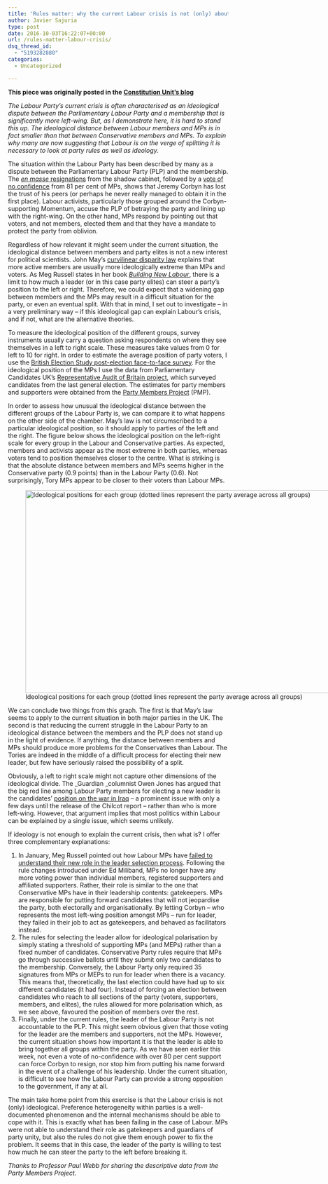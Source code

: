 ```yaml
---
title: 'Rules matter: why the current Labour crisis is not (only) about ideology'
author: Javier Sajuria
type: post
date: 2016-10-03T16:22:07+00:00
url: /rules-matter-labour-crisis/
dsq_thread_id:
  - "5193282880"
categories:
  - Uncategorized

---
```

**This piece was originally posted in the [Constitution Unit&#8217;s blog][1]**

_The Labour Party’s current crisis is often characterised as an ideological dispute between the Parliamentary Labour Party and a membership that is significantly more left-wing. But, as I&nbsp;demonstrate here, it is hard to stand this up. The ideological distance between Labour members and MPs is in fact smaller than that between Conservative members and MPs. To explain why many are now suggesting that Labour is on the verge of splitting it is necessary to look at party rules as well as ideology._

The situation within the Labour Party has been described by many as a dispute between the Parliamentary Labour Party (PLP) and the membership. The&nbsp;[_en masse_&nbsp;resignations][2]&nbsp;from the shadow cabinet, followed by a&nbsp;[vote of no confidence][3]&nbsp;from 81 per cent of MPs, shows that Jeremy Corbyn has lost the trust of his peers (or perhaps he never really managed to obtain it in the first place). Labour activists, particularly those grouped around the Corbyn-supporting Momentum, accuse the PLP of betraying the party and lining up with the right-wing. On the other hand, MPs respond by pointing out that voters, and not members, elected them and that they have a mandate to protect the party from oblivion.

Regardless of how relevant it might seem under the current situation, the ideological distance between members and party elites is not a new interest for political scientists. John May’s&nbsp;[curvilinear disparity law][4]&nbsp;explains that more active members are usually more ideologically extreme than MPs and voters. As Meg Russell states in her book&nbsp;[_Building New Labour_][5], there is a limit to how much a leader (or in this case party elites) can steer a party’s position to the left or right. Therefore, we could expect that a widening gap between members and the MPs may result in a difficult situation for the party, or even an eventual split. With that in mind, I set out to investigate – in a very preliminary way – if this ideological gap can explain Labour’s crisis, and if not, what are the alternative theories.

To measure the ideological position of the different groups, survey instruments usually carry a question asking respondents on where they see themselves in a left to right scale. These measures take values from 0 for left to 10 for right. In order to estimate the average position of party voters, I use the&nbsp;[British Election Study post-election face-to-face survey][6]. For the ideological position of the MPs I use the data from Parliamentary Candidates UK’s&nbsp;[Representative Audit of Britain project][7], which surveyed candidates from the last general election. The estimates for party members and supporters were obtained from the&nbsp;[Party Members Project][8]&nbsp;(PMP).

In order to assess how unusual the ideological distance between the different groups of the Labour Party is, we can compare it to what happens on the other side of the chamber. May’s law is not circumscribed to a particular ideological position, so it should apply to parties of the left and the right. The figure below shows the ideological position on the left-right scale for every group in the Labour and Conservative parties. As expected, members and activists appear as the most extreme in both parties, whereas voters tend to position themselves closer to the centre. What is striking is that the absolute distance between members and MPs seems higher in the Conservative party (0.9 points) than in the Labour Party (0.6). Not surprisingly, Tory MPs appear to be closer to their voters than Labour MPs.

<figure style="width: 733px" class="wp-caption alignnone"><img loading="lazy" class="size-large" src="https://constitutionunitdotcom.files.wordpress.com/2016/07/javier-mays-law.png" alt="Ideological positions for each group (dotted lines represent the party average across all groups)" width="733" height="463" /><figcaption class="wp-caption-text">Ideological positions for each group (dotted lines represent the party average across all groups)</figcaption></figure>

We can conclude two things from this graph. The first is that May’s law seems to apply to the current situation in both major parties in the UK. The second is that reducing the current struggle in the Labour Party to an ideological distance between the members and the PLP does not stand up in the light of evidence. If anything, the distance between members and MPs should produce more problems for the Conservatives than Labour. The Tories are indeed in the middle of a difficult process for electing their new leader, but few have seriously raised the possibility of a split.

Obviously, a left to right scale might not capture other dimensions of the ideological divide. The&nbsp;_Guardian&nbsp;_columnist Owen Jones has argued that the big red line among Labour Party members for electing a new leader is the candidates’&nbsp;[position on the war in Iraq][9]&nbsp;– a prominent issue with only a few days until the release of the Chilcot report – rather than who is more left-wing. However, that argument implies that most politics within Labour can be explained by a single issue, which seems unlikely.

If ideology is not enough to explain the current crisis, then what is? I offer three complementary explanations:

  1. In January, Meg Russell pointed out how Labour MPs have&nbsp;[failed to understand their new role in the leader selection process][10]. Following the rule changes introduced under Ed Miliband, MPs no longer have any more voting power than individual members, registered supporters and affiliated supporters. Rather, their role is similar to the one that Conservative MPs have in their leadership contents: gatekeepers. MPs are responsible for putting forward candidates that will not jeopardise the party, both electorally and organisationally. By letting Corbyn – who represents the most left-wing position amongst MPs – run for leader, they failed in their job to act as gatekeepers, and behaved as facilitators instead.
  2. The rules for selecting the leader allow for ideological polarisation by simply stating a threshold of supporting MPs (and MEPs) rather than a fixed number of candidates. Conservative Party rules require that MPs go through successive ballots until they submit only two candidates to the membership. Conversely, the Labour Party only required 35 signatures from MPs or MEPs to run for leader when there is a vacancy. This means that, theoretically, the last election could have had up to six different candidates (it had four). Instead of forcing an election between candidates who reach to all sections of the party (voters, supporters, members, and elites), the rules allowed for more polarisation which, as we see above, favoured the position of members over the rest.
  3. Finally, under the current rules, the leader of the Labour Party is not accountable to the PLP. This might seem obvious given that those voting for the leader are the members and supporters, not the MPs. However, the current situation shows how important it is that the leader is able to bring together all groups within the party. As we have seen earlier this week, not even a vote of no-confidence with over 80 per cent support can force Corbyn to resign, nor stop him from putting his name forward in the event of a challenge of his leadership. Under the current situation, is difficult to see how the Labour Party can provide a strong opposition to the government, if any at all.

The main take home point from this exercise is that the Labour crisis is not (only) ideological. Preference heterogeneity within parties is a well-documented phenomenon and the internal mechanisms should be able to cope with it. This is exactly what has been failing in the case of Labour. MPs were not able to understand their role as gatekeepers and guardians of party unity, but also the rules do not give them enough power to fix the problem. It seems that in this case, the leader of the party is willing to test how much he can steer the party to the left before breaking it.

_Thanks to Professor Paul Webb for sharing the descriptive data from the Party Members Project._

 [1]: https://constitution-unit.com/2016/07/05/rules-matter-why-the-current-labour-crisis-is-not-only-about-ideology/
 [2]: http://www.theguardian.com/politics/2016/jun/26/labour-shadow-cabinet-resignations-jeremy-corbyn-who-has-gone
 [3]: http://www.bbc.co.uk/news/uk-politics-36647458
 [4]: http://onlinelibrary.wiley.com/doi/10.1111/j.1467-9248.1973.tb01423.x/abstract
 [5]: http://www.palgrave.com/us/book/9781403939937
 [6]: http://www.britishelectionstudy.com/data-object/british-election-study-2015-face-to-face-post-election-survey/
 [7]: http://parliamentarycandidates.org/project/representative-audit-of-britain/
 [8]: https://esrcpartymembersproject.org/
 [9]: https://twitter.com/OwenJones84/status/748581234566107137
 [10]: https://constitution-unit.com/2016/01/26/corbyn-as-an-organisational-phenomenon/